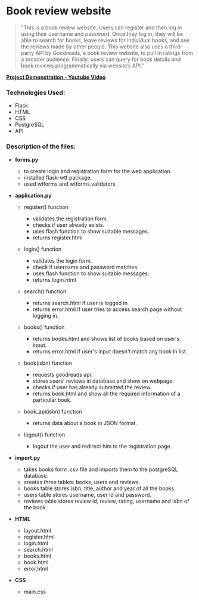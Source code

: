 # Book review website

> "This is a book review website. Users can register and then log in using their username and password. Once they log in, they will be able to search for books, leave reviews for individual books, and see the reviews made by other people. This website also uses a third-party API by Goodreads, a book review website, to pull in ratings from a broader audience. Finally, users can query for book details and book reviews programmatically via website’s API."

__[Project Demonstration - Youtube Video](https://youtu.be/ysvqGtt4oaE)__


### Technologies Used:
* Flask
* HTML
* CSS
* PostgreSQL
* API


### Description of the files:

* __forms.py__
    * to create login and registration form for the web application.
    * installed flask-wtf package.
    * used wtforms and wtforms.validators

* __application.py__
    * register() function
        * validates the registration form.
        * checks if user already exists.
        * uses flash function to show suitable messages.
        * returns register.html
    
    * login() function
        * validates the login form.
        * check if username and password matches.
        * uses flash function to show suitable messages.
        * returns login.html
    
    * search() function
        * returns search.html if user is logged in
        * returns error.html if user tries to access search page without logging in.

    * books() function
        * returns books.html and shows list of books based on user's input.
        * returns error.html if user's input doesn't match any book in list.

    * book(isbn) function
        * requests goodreads api.
        * stores users' reviews in database and show on webpage.
        * checks if user has already submitted the review.
        * returns book.html and show all the required information of a particular book.

    * book_api(isbn) function
        * returns data about a book in JSON format.
    
    * logout() function
        * logout the user and redirect him to the registration page.

* __import.py__
    * takes books form .csv file and imports them to the postgreSQL database.
    * creates three tables: books, users and reviews.
    * books table stores isbn, title, author and year of all the books.
    * users table stores username, user id and password.
    * reviews table stores review id, review, rating, username and isbn of the book.

* __HTML__
    * layout.html
    * register.html
    * login.html
    * search.html
    * books.html
    * book.html
    * error.html

* __CSS__
    * main.css
    
    
    
    

